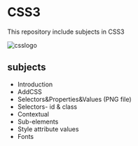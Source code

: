# CSS3
This repository include subjects in CSS3


![csslogo](https://user-images.githubusercontent.com/29695545/45599672-88072e00-b9f8-11e8-94ef-62920ae06b87.jpg)


## subjects
* Introduction
* AddCSS
* Selectors&Properties&Values (PNG file)
* Selectors- id & class
* Contextual
* Sub-elements
* Style attribute values
* Fonts
